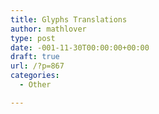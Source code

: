 ```yaml
---
title: Glyphs Translations
author: mathlover
type: post
date: -001-11-30T00:00:00+00:00
draft: true
url: /?p=867
categories:
  - Other

---
```

